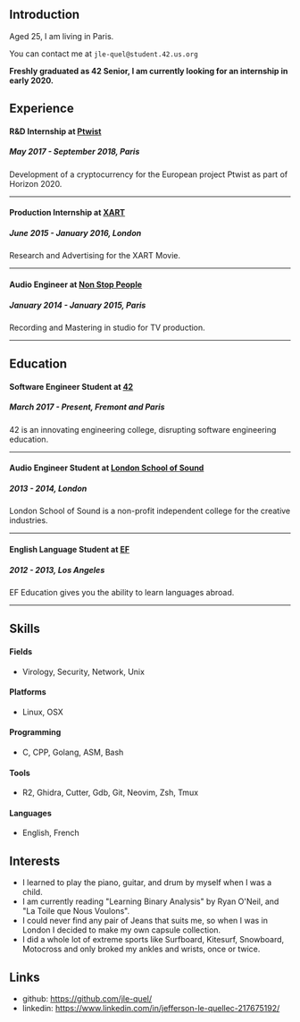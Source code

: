 ## Introduction

Aged 25, I am living in Paris.

You can contact me at `jle-quel@student.42.us.org`

**Freshly graduated as 42 Senior, I am currently looking for an internship in early 2020.**

## Experience

#### R&D Internship at [Ptwist](https://ptwist.eu/)
##### May 2017 - September 2018, Paris

Development of a cryptocurrency for the European project Ptwist as part of Horizon 2020.

---

#### Production Internship at [XART](https://www.xartthemovie.com/)
##### June 2015 - January 2016, London

Research and Advertising for the XART Movie.

-----

#### Audio Engineer at [Non Stop People](http://www.non-stop-people.com/)
##### January 2014 - January 2015, Paris

Recording and Mastering in studio for TV production.

-----


## Education

#### Software Engineer Student at [42](https://www.42.fr/)
##### March 2017 - Present, Fremont and Paris

42 is an innovating engineering college, disrupting software engineering education.

-----

#### Audio Engineer Student at [London School of Sound](https://www.londonschoolofsound.co.uk/)
##### 2013 - 2014, London

London School of Sound is a non-profit independent college for the creative industries.

-----

#### English Language Student at [EF](https://www.ef.fr/)
##### 2012 - 2013, Los Angeles

EF Education gives you the ability to learn languages abroad.

-----

## Skills

#### Fields

- Virology, Security, Network, Unix

#### Platforms

- Linux, OSX

#### Programming

- C, CPP, Golang, ASM, Bash

#### Tools

- R2, Ghidra, Cutter, Gdb, Git, Neovim, Zsh, Tmux

#### Languages

- English, French

## Interests

- I learned to play the piano, guitar, and drum by myself when I was a child.
- I am currently reading "Learning Binary Analysis" by Ryan O'Neil, and "La Toile que Nous Voulons".
- I could never find any pair of Jeans that suits me, so when I was in London I decided to make my own capsule collection.
- I did a whole lot of extreme sports like Surfboard, Kitesurf, Snowboard, Motocross and only broked my ankles and wrists, once or twice.

## Links

- github: https://github.com/jle-quel/  
- linkedin: https://www.linkedin.com/in/jefferson-le-quellec-217675192/
